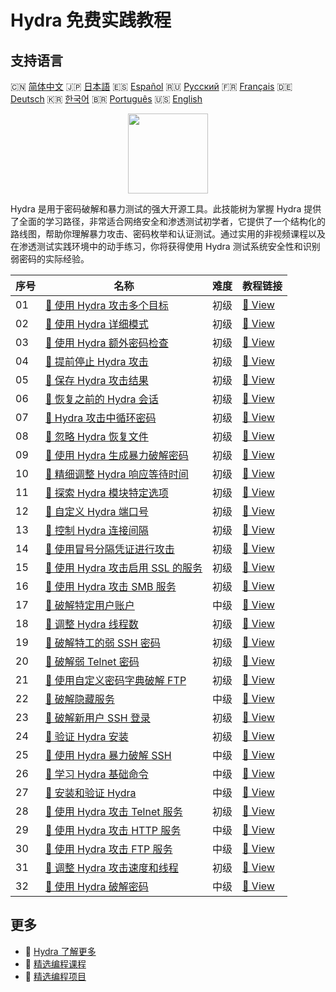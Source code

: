 # Hydra 免费实践教程

## 支持语言

🇨🇳 [简体中文](README_zh.md) 🇯🇵 [日本語](README_ja.md) 🇪🇸 [Español](README_es.md) 🇷🇺 [Русский](README_ru.md) 🇫🇷 [Français](README_fr.md) 🇩🇪 [Deutsch](README_de.md) 🇰🇷 [한국어](README_ko.md) 🇧🇷 [Português](README_pt.md) 🇺🇸 [English](README.md) 

<div align="center">
<img width="128px" src="https://file.labex.io/path/fqzGODJFWPbL.png">
</div>

Hydra 是用于密码破解和暴力测试的强大开源工具。此技能树为掌握 Hydra 提供了全面的学习路径，非常适合网络安全和渗透测试初学者，它提供了一个结构化的路线图，帮助你理解暴力攻击、密码枚举和认证测试。通过实用的非视频课程以及在渗透测试实践环境中的动手练习，你将获得使用 Hydra 测试系统安全性和识别弱密码的实际经验。

|   序号 | 名称                                                                                                                   | 难度   | 教程链接                                                                                        |
|--------|------------------------------------------------------------------------------------------------------------------------|--------|-------------------------------------------------------------------------------------------------|
|     01 | [📖 使用 Hydra 攻击多个目标](https://labex.io/zh/tutorials/hydra-attack-multiple-targets-with-hydra-550760)            | 初级   | [🔗 View](https://labex.io/zh/tutorials/hydra-attack-multiple-targets-with-hydra-550760)        |
|     02 | [📖 使用 Hydra 详细模式](https://labex.io/zh/tutorials/hydra-use-hydra-verbose-mode-550777)                            | 初级   | [🔗 View](https://labex.io/zh/tutorials/hydra-use-hydra-verbose-mode-550777)                    |
|     03 | [📖 使用 Hydra 额外密码检查](https://labex.io/zh/tutorials/hydra-use-additional-hydra-password-checks-550776)          | 初级   | [🔗 View](https://labex.io/zh/tutorials/hydra-use-additional-hydra-password-checks-550776)      |
|     04 | [📖 提前停止 Hydra 攻击](https://labex.io/zh/tutorials/hydra-stop-hydra-attacks-early-550774)                          | 初级   | [🔗 View](https://labex.io/zh/tutorials/hydra-stop-hydra-attacks-early-550774)                  |
|     05 | [📖 保存 Hydra 攻击结果](https://labex.io/zh/tutorials/hydra-save-hydra-attack-results-550773)                         | 初级   | [🔗 View](https://labex.io/zh/tutorials/hydra-save-hydra-attack-results-550773)                 |
|     06 | [📖 恢复之前的 Hydra 会话](https://labex.io/zh/tutorials/hydra-restore-a-previous-hydra-session-550772)                | 初级   | [🔗 View](https://labex.io/zh/tutorials/hydra-restore-a-previous-hydra-session-550772)          |
|     07 | [📖 Hydra 攻击中循环密码](https://labex.io/zh/tutorials/hydra-loop-passwords-in-hydra-attacks-550771)                  | 初级   | [🔗 View](https://labex.io/zh/tutorials/hydra-loop-passwords-in-hydra-attacks-550771)           |
|     08 | [📖 忽略 Hydra 恢复文件](https://labex.io/zh/tutorials/hydra-ignore-hydra-restore-files-550770)                        | 初级   | [🔗 View](https://labex.io/zh/tutorials/hydra-ignore-hydra-restore-files-550770)                |
|     09 | [📖 使用 Hydra 生成暴力破解密码](https://labex.io/zh/tutorials/hydra-generate-passwords-with-hydra-brute-force-550769) | 初级   | [🔗 View](https://labex.io/zh/tutorials/hydra-generate-passwords-with-hydra-brute-force-550769) |
|     10 | [📖 精细调整 Hydra 响应等待时间](https://labex.io/zh/tutorials/hydra-fine-tune-hydra-response-wait-times-550768)       | 初级   | [🔗 View](https://labex.io/zh/tutorials/hydra-fine-tune-hydra-response-wait-times-550768)       |
|     11 | [📖 探索 Hydra 模块特定选项](https://labex.io/zh/tutorials/hydra-explore-hydra-module-specific-options-550767)         | 初级   | [🔗 View](https://labex.io/zh/tutorials/hydra-explore-hydra-module-specific-options-550767)     |
|     12 | [📖 自定义 Hydra 端口号](https://labex.io/zh/tutorials/hydra-customize-hydra-port-numbers-550765)                      | 初级   | [🔗 View](https://labex.io/zh/tutorials/hydra-customize-hydra-port-numbers-550765)              |
|     13 | [📖 控制 Hydra 连接间隔](https://labex.io/zh/tutorials/hydra-control-hydra-connection-intervals-550764)                | 初级   | [🔗 View](https://labex.io/zh/tutorials/hydra-control-hydra-connection-intervals-550764)        |
|     14 | [📖 使用冒号分隔凭证进行攻击](https://labex.io/zh/tutorials/hydra-attack-with-colon-separated-credentials-550763)      | 初级   | [🔗 View](https://labex.io/zh/tutorials/hydra-attack-with-colon-separated-credentials-550763)   |
|     15 | [📖 使用 Hydra 攻击启用 SSL 的服务](https://labex.io/zh/tutorials/hydra-attack-ssl-enabled-services-with-hydra-550762) | 初级   | [🔗 View](https://labex.io/zh/tutorials/hydra-attack-ssl-enabled-services-with-hydra-550762)    |
|     16 | [📖 使用 Hydra 攻击 SMB 服务](https://labex.io/zh/tutorials/hydra-attack-smb-services-with-hydra-550761)               | 初级   | [🔗 View](https://labex.io/zh/tutorials/hydra-attack-smb-services-with-hydra-550761)            |
|     17 | [📖 破解特定用户账户](https://labex.io/zh/tutorials/linux-cracking-a-specific-user-account-415951)                     | 中级   | [🔗 View](https://labex.io/zh/tutorials/linux-cracking-a-specific-user-account-415951)          |
|     18 | [📖 调整 Hydra 线程数](https://labex.io/zh/tutorials/hydra-adjust-hydra-thread-counts-550758)                          | 初级   | [🔗 View](https://labex.io/zh/tutorials/hydra-adjust-hydra-thread-counts-550758)                |
|     19 | [📖 破解特工的弱 SSH 密码](https://labex.io/zh/tutorials/hydra-crack-agent-s-weak-ssh-password-550753)                 | 初级   | [🔗 View](https://labex.io/zh/tutorials/hydra-crack-agent-s-weak-ssh-password-550753)           |
|     20 | [📖 破解弱 Telnet 密码](https://labex.io/zh/tutorials/hydra-crack-a-weak-telnet-password-550745)                       | 初级   | [🔗 View](https://labex.io/zh/tutorials/hydra-crack-a-weak-telnet-password-550745)              |
|     21 | [📖 使用自定义密码字典破解 FTP](https://labex.io/zh/tutorials/hydra-crack-ftp-with-custom-wordlist-550733)             | 初级   | [🔗 View](https://labex.io/zh/tutorials/hydra-crack-ftp-with-custom-wordlist-550733)            |
|     22 | [📖 破解隐藏服务](https://labex.io/zh/tutorials/hydra-crack-the-hidden-service-550719)                                 | 中级   | [🔗 View](https://labex.io/zh/tutorials/hydra-crack-the-hidden-service-550719)                  |
|     23 | [📖 破解新用户 SSH 登录](https://labex.io/zh/tutorials/hydra-crack-new-user-ssh-login-550712)                          | 初级   | [🔗 View](https://labex.io/zh/tutorials/hydra-crack-new-user-ssh-login-550712)                  |
|     24 | [📖 验证 Hydra 安装](https://labex.io/zh/tutorials/hydra-verify-hydra-installation-549983)                             | 初级   | [🔗 View](https://labex.io/zh/tutorials/hydra-verify-hydra-installation-549983)                 |
|     25 | [📖 使用 Hydra 暴力破解 SSH](https://labex.io/zh/tutorials/hydra-brute-force-ssh-in-hydra-549926)                      | 中级   | [🔗 View](https://labex.io/zh/tutorials/hydra-brute-force-ssh-in-hydra-549926)                  |
|     26 | [📖 学习 Hydra 基础命令](https://labex.io/zh/tutorials/hydra-learn-basic-hydra-commands-549918)                        | 中级   | [🔗 View](https://labex.io/zh/tutorials/hydra-learn-basic-hydra-commands-549918)                |
|     27 | [📖 安装和验证 Hydra](https://labex.io/zh/tutorials/hydra-install-and-verify-hydra-549917)                             | 中级   | [🔗 View](https://labex.io/zh/tutorials/hydra-install-and-verify-hydra-549917)                  |
|     28 | [📖 使用 Hydra 攻击 Telnet 服务](https://labex.io/zh/tutorials/hydra-attack-telnet-services-with-hydra-549916)         | 初级   | [🔗 View](https://labex.io/zh/tutorials/hydra-attack-telnet-services-with-hydra-549916)         |
|     29 | [📖 使用 Hydra 攻击 HTTP 服务](https://labex.io/zh/tutorials/hydra-attack-http-services-with-hydra-549915)             | 中级   | [🔗 View](https://labex.io/zh/tutorials/hydra-attack-http-services-with-hydra-549915)           |
|     30 | [📖 使用 Hydra 攻击 FTP 服务](https://labex.io/zh/tutorials/hydra-attack-ftp-services-with-hydra-549914)               | 中级   | [🔗 View](https://labex.io/zh/tutorials/hydra-attack-ftp-services-with-hydra-549914)            |
|     31 | [📖 调整 Hydra 攻击速度和线程](https://labex.io/zh/tutorials/hydra-adjust-hydra-attack-speed-and-threads-549913)       | 初级   | [🔗 View](https://labex.io/zh/tutorials/hydra-adjust-hydra-attack-speed-and-threads-549913)     |
|     32 | [📖 使用 Hydra 破解密码](https://labex.io/zh/tutorials/linux-using-hydra-to-crack-passwords-415960)                    | 中级   | [🔗 View](https://labex.io/zh/tutorials/linux-using-hydra-to-crack-passwords-415960)            |

## 更多

- 🔗 [Hydra 了解更多](https://labex.io/zh/skilltrees/hydra)
- 🔗 [精选编程课程](https://github.com/labex-labs/awesome-programming-courses)
- 🔗 [精选编程项目](https://github.com/labex-labs/awesome-programming-projects)

